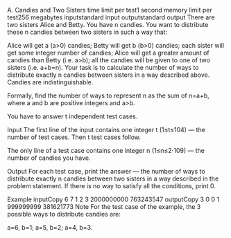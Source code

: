 A. Candies and Two Sisters
time limit per test1 second
memory limit per test256 megabytes
inputstandard input
outputstandard output
There are two sisters Alice and Betty. You have n candies. You want to distribute these n candies between two sisters in such a way that:

Alice will get a (a>0) candies;
Betty will get b (b>0) candies;
each sister will get some integer number of candies;
Alice will get a greater amount of candies than Betty (i.e. a>b);
all the candies will be given to one of two sisters (i.e. a+b=n).
Your task is to calculate the number of ways to distribute exactly n candies between sisters in a way described above. Candies are indistinguishable.

Formally, find the number of ways to represent n as the sum of n=a+b, where a and b are positive integers and a>b.

You have to answer t independent test cases.

Input
The first line of the input contains one integer t (1≤t≤104) — the number of test cases. Then t test cases follow.

The only line of a test case contains one integer n (1≤n≤2⋅109) — the number of candies you have.

Output
For each test case, print the answer — the number of ways to distribute exactly n candies between two sisters in a way described in the problem statement. If there is no way to satisfy all the conditions, print 0.

Example
inputCopy
6
7
1
2
3
2000000000
763243547
outputCopy
3
0
0
1
999999999
381621773
Note
For the test case of the example, the 3 possible ways to distribute candies are:

a=6, b=1;
a=5, b=2;
a=4, b=3.